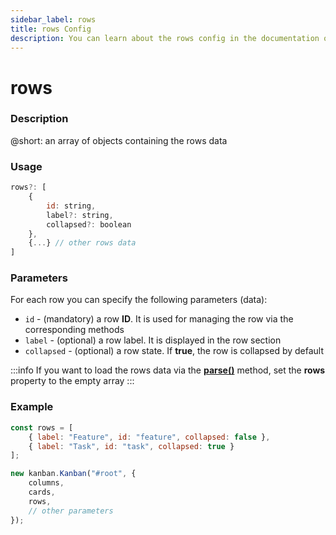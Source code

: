```yaml
---
sidebar_label: rows
title: rows Config
description: You can learn about the rows config in the documentation of the DHTMLX JavaScript Kanban library. Browse developer guides and API reference, try out code examples and live demos, and download a free 30-day evaluation version of DHTMLX Kanban.
---
```


# rows

### Description

@short: an array of objects containing the rows data

### Usage

~~~jsx {}
rows?: [
	{
		id: string,
		label?: string,
		collapsed?: boolean
	},
	{...} // other rows data
]
~~~

### Parameters

For each row you can specify the following parameters (data):

- `id` - (mandatory) a row **ID**. It is used for managing the row via the corresponding methods 
- `label` - (optional) a row label. It is displayed in the row section
- `collapsed` - (optional) a row state. If **true**, the row is collapsed by default

:::info
If you want to load the rows data via the [**parse()**](../../methods/js_kanban_parse_method) method, set the **rows** property to the empty array
:::

### Example

~~~jsx {1-4,9}
const rows = [
	{ label: "Feature", id: "feature", collapsed: false },
	{ label: "Task", id: "task", collapsed: true }
];

new kanban.Kanban("#root", {
	columns,
	cards,
	rows,
	// other parameters
});
~~~
